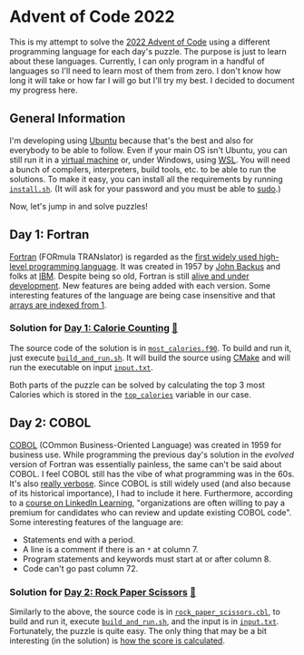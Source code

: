 # Advent of Code 2022

This is my attempt to solve the [2022 Advent of Code](https://adventofcode.com/2022) using a different programming language for each day's puzzle.
The purpose is just to learn about these languages.
Currently, I can only program in a handful of languages so I'll need to learn most of them from zero.
I don't know how long it will take or how far I will go but I'll try my best.
I decided to document my progress here.

## General Information

I'm developing using [Ubuntu](https://ubuntu.com/desktop/developers) because that's the best and also for everybody to be able to follow.
Even if your main OS isn't Ubuntu, you can still run it in a [virtual machine](https://ubuntu.com/tutorials/how-to-run-ubuntu-desktop-on-a-virtual-machine-using-virtualbox) or, under Windows, using [WSL](https://ubuntu.com/tutorials/install-ubuntu-on-wsl2-on-windows-11-with-gui-support).
You will need a bunch of compilers, interpreters, build tools, etc. to be able to run the solutions.
To make it easy, you can install all the requirements by running [`install.sh`](install.sh).
(It will ask for your password and you must be able to [sudo](https://en.wikipedia.org/wiki/Sudo).)

Now, let's jump in and solve puzzles!

## Day 1: Fortran

[Fortran](https://en.wikipedia.org/wiki/Fortran) (FORmula TRANslator) is regarded as the [first widely used high-level programming language](https://en.wikipedia.org/wiki/History_of_programming_languages#First_programming_languages).
It was created in 1957 by [John Backus](https://en.wikipedia.org/wiki/John_Backus) and folks at [IBM](https://www.ibm.com/ibm/history/ibm100/us/en/icons/fortran/).
Despite being so old, Fortran is still [alive and under development](https://fortran-lang.org/).
New features are being added with each version.
Some interesting features of the language are being case insensitive and that [arrays are indexed from 1](day_01/most_calories.f90#L14).

### Solution for [Day 1: Calorie Counting](https://adventofcode.com/2022/day/1) [&#128194;](day_01)

The source code of the solution is in [`most_calories.f90`](day_01/most_calories.f90).
To build and run it, just execute [`build_and_run.sh`](day_01/build_and_run.sh).
It will build the source using [CMake](https://cmake.org/) and will run the executable on input [`input.txt`](day_01/input.txt).

Both parts of the puzzle can be solved by calculating the top 3 most Calories which is stored in the [`top_calories`](day_01/most_calories.f90#L8) variable in our case.

## Day 2: COBOL

[COBOL](https://en.wikipedia.org/wiki/COBOL) (COmmon Business-Oriented Language) was created in 1959 for business use.
While programming the previous day's solution in the *evolved* version of Fortran was essentially painless, the same can't be said about COBOL.
I feel COBOL still has the vibe of what programming was in the 60s.
It's also [really verbose](https://en.wikipedia.org/wiki/COBOL#Syntax).
Since COBOL is still widely used (and also because of its historical importance), I had to include it here.
Furthermore, according to a [course on LinkedIn Learning](https://www.linkedin.com/learning/cobol-essential-training/), "organizations are often willing to pay a premium for candidates who can review and update existing COBOL code".
Some interesting features of the language are:

* Statements end with a period.
* A line is a comment if there is an `*` at column 7.
* Program statements and keywords must start at or after column 8.
* Code can't go past column 72.

### Solution for [Day 2: Rock Paper Scissors](https://adventofcode.com/2022/day/2) [&#128194;](day_02)

Similarly to the above, the source code is in [`rock_paper_scissors.cbl`](day_02/rock_paper_scissors.cbl), to build and run it, execute [`build_and_run.sh`](day_02/build_and_run.sh), and the input is in [`input.txt`](day_02/input.txt).
Fortunately, the puzzle is quite easy.
The only thing that may be a bit interesting (in the solution) is [how the score is calculated](day_02/rock_paper_scissors.cbl#L50-L58).
